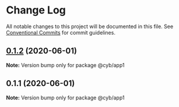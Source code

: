 # Change Log

All notable changes to this project will be documented in this file.
See [Conventional Commits](https://conventionalcommits.org) for commit guidelines.

## [0.1.2](https://github.com/ChenReuven/cyb-yarn-poc/compare/@cyb/app1@0.1.1...@cyb/app1@0.1.2) (2020-06-01)

**Note:** Version bump only for package @cyb/app1





## 0.1.1 (2020-06-01)

**Note:** Version bump only for package @cyb/app1
